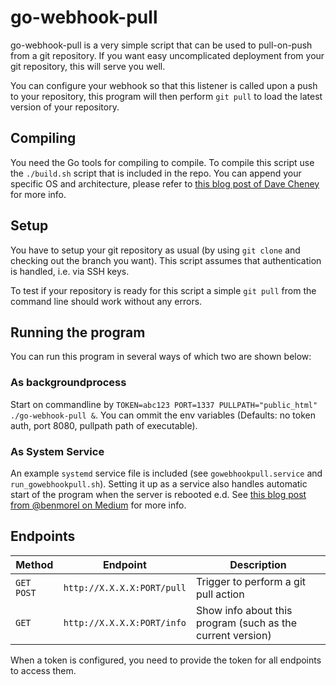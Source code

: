 # go-webhook-pull

go-webhook-pull is a very simple script that can be used to pull-on-push from a git repository.
If you want easy uncomplicated deployment from your git repository, this will serve you well.

You can configure your webhook so that this listener is called upon a push to your repository,  this program will then perform `git pull` to load the latest version of your repository.

## Compiling
You need the Go tools for compiling to compile. To compile this script use the `./build.sh` script that is included in the repo. You can append your specific OS and architecture, please refer to [this blog post of Dave Cheney][1] for more info.

## Setup
You have to setup your git repository as usual (by using `git clone` and checking out the branch you want). This script assumes that authentication is handled, i.e. via SSH keys. 

To test if your repository is ready for this script a simple `git pull` from the command line should work without any errors.

## Running the program
You can run this program in several ways of which two are shown below:
### As backgroundprocess
Start on commandline by `TOKEN=abc123 PORT=1337 PULLPATH="public_html" ./go-webhook-pull &`.
You can ommit the env variables (Defaults: no token auth, port 8080, pullpath path of executable).


### As System Service
An example `systemd` service file is included (see `gowebhookpull.service` and `run_gowebhookpull.sh`). Setting it up as a service also handles automatic start of the program when the server is rebooted e.d. See [this blog post from @benmorel on Medium][1] for more info.

## Endpoints

| Method | Endpoint | Description |
| --- | --- | --- |
| `GET` `POST` | `http://X.X.X.X:PORT/pull` | Trigger to perform a git pull action |
| `GET` | `http://X.X.X.X:PORT/info` | Show info about this program (such as the current version) |

When a token is configured, you need to provide the token for all endpoints to access them.


[1]: https://dave.cheney.net/2015/08/22/cross-compilation-with-go-1-5
[2]: https://medium.com/@benmorel/creating-a-linux-service-with-systemd-611b5c8b91d6
